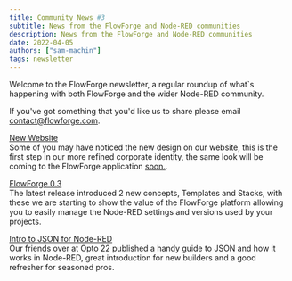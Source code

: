 ```yaml
---
title: Community News #3
subtitle: News from the FlowForge and Node-RED communities
description: News from the FlowForge and Node-RED communities
date: 2022-04-05
authors: ["sam-machin"]
tags: newsletter
---
```


Welcome to the FlowForge newsletter, a regular roundup of what\`s happening with both FlowForge and the wider Node-RED community. 
<!--more-->
If you've got something that you'd like us to share please email [contact@flowforge.com](mailto:contact@flowforge.com).


[New Website](https://flowforge.com/)  
Some of you may have noticed the new design on our website, this is the first step in our more refined corporate identity, the same look will be coming to the FlowForge application [soon.](https://github.com/flowforge/flowforge/issues/430).

[FlowForge 0.3](https://flowforge.com/blog/2022/03/flowforge-03-released/)  
The latest release introduced 2 new concepts, Templates and Stacks, with these we are starting to show the value of the FlowForge platform allowing you to easily manage the Node-RED settings and versions used by your projects.

[Intro to JSON for Node-RED](https://www.opto22.com/support/resources-tools/videos/video-introduction-to-json-for-node-red/)      
Our friends over at Opto 22 published a handy guide to JSON and how it works in Node-RED, great introduction for new builders and a good refresher for seasoned pros.

